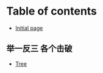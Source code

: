 # Table of contents

* [Initial page](README.md)

## 举一反三 各个击破

* [Tree](ju-yi-fan-san-ge-ge-ji-po/untitled.md)

